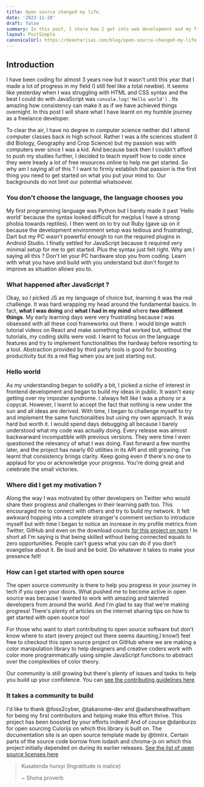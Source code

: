 ```yaml
---
title: Open source changed my life.
date: '2023-11-28'
draft: false
summary: In this post, I share how I got into web development and my first time experience with working on open source software.
layout: PostSimple
canonicalUrl: https://deantarisai.com/blog/open-source-changed-my-life
---
```




## Introduction

I have been coding for almost 3 years now but it wasn't until this year that I made a lot of progress in my field (I still feel like a total newbie). It seems like yesterday when I was struggling with HTML and CSS syntax and the best I could do with JavaScript was  `console.log('Hello world')` . Its amazing how consistency can make it as if we have achieved things overnight. In this post I will share what I have learnt on my humble journey as a freelance developer.

To clear the air, I have no degree in computer science neither did I attend computer classes back in high school. Rather I was a life sciences student (I did Biology, Geography and Crop Science) but my passion was with computers ever since I was a kid. And because back then I couldn't afford to push my studies further, I decided to teach myself how to code since they were lready a lot of free resources online to help me get started. So why am I saying all of this ? I want to firmly establish that passion is the first thing you need to get started on what you put your mind to. Our backgrounds do not limit our potential whatsoever.

### You don't choose the language, the language chooses you

My first programming language was Python but I barely made it past 'Hello world' because the syntax looked difficult for me(plus I have a strong phobia towards reptiles). I then went on to try out Ruby (gave up on it because the development environment setup was tedious and frustrating), Dart but my PC wasn't powerful enough to run the required plugins in Android Studio. I finally settled for JavaScript because it required very minimal setup for me to get started. Plus the syntax just felt right. Why am I saying all this ? Don't let your PC hardware stop you from coding. Learn with what you have and build with you understand but don't forget to improve as situation allows you to.

### What happened after JavaScript ?

Okay, so I picked JS as my language of choice but, learning it was the real challenge. It was hard wrapping my head around the fundamental basics. In fact, **what I was doing** and **what I had in my mind** where **two different things**. My early learning days were very frustrating because I was obsessed with all these cool frameworks out there. I would binge watch tutorial videos on React and make something that worked but, without the tutorials, my coding skills were void. I learnt to focus on the language features and try to implement functionalities the hardway before resorting to a tool. Abstraction provided by third party tools is good for boosting productivity but its a red flag when you are just starting out.

### Hello world

As my understanding began to solidify a bit, I picked a niche of interest in frontend development and began to build my ideas in public. It wasn't easy getting over my imposter syndrome. I always felt like I was a phony or a copycat. However, I learnt to accept the fact that nothing is new under the sun and all ideas are derived. With time, I began to challenge myself to try and implement the same functionalities but using my own approach. It was hard but worth it. I would spend days debugging all because I barely understood what my code was actually doing. Every release was almost backwarward incompatible with previous versions. They were time I even questioned the relevancy of what I was doing. Fast forward a few months later, and the project has nearly 60 utilities in its API and still growing. I've learnt that consistency brings clarity. Keep going even if there's no one to applaud for you or acknowledge your progress. You're doing great and celebrate the small victories.

### Where did I get my motivation ?

Along the way I was motivated by other developers on Twitter who would share their progress and challenges in their learning path too. This encouraged me to connect with others and try to build my network. It felt awkward hopping into a complete stranger's comment section to introduce myself but with time I began to notice an increase in my profile metrics from Twitter, GitHub and even on the download counts [for this project on npm](https://npmjs.com/package/huetiful-js) ! In short all I'm saying is that being skilled without being connected equals to zero opportunities. People can't guess what you can do if you don't evangelise about it. Be loud and be bold. Do whatever it takes to make your presence felt!

### How can I get started with open source

The open source community is there to help you progress in your journey in tech if you open your doors. What pushed me to become active in open source was because I wanted to work with amazing and talented developers from around the world. And I'm glad to say that we're making progress! There's plenty of articles on the internet sharing tips on how to get started with open source too!

For those who want to start contributing to open source software but don't know where to start (every project out there seems daunting,I know!) feel free to checkout this open source project on GitHub where we are making a color manipulation library to help designers and creative coders work with color more programmatically using simple JavaScript functions to abstract over the complexities of color theory.

 Our community is still growing but there's plenty of issues and tasks to help you build up your confidence. You can [see the contributing guidelines here](https://github.com/prjctimg/huetiful/tree/main/CONTRIBUTING.md)

### It takes a community to build

I'd like to thank @foss2cyber, @takanome-dev and @adarshwathwatham for being my first contributors and helping make this effort thrive. This project has been boosted by your efforts indeed! And of course @danburzo for open sourcing Culorijs on which this library is built on. The documentation site is an open source template made by @timlrx. Certain parts of the source code borrow from lodash and chroma-js on which this project initially depended on during its earlier releases. [See the list of open source licenses here](https://github.com/prjctimg/huetiful/tree/main/LICENSE.md)

> Kusatenda huroyi (Ingratitude is malice)
>
> ~ Shona proverb
